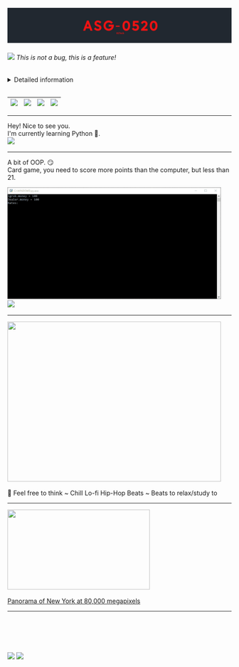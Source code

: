 <img src="https://github.com/ASG-0520/ASG-0520/blob/main/asg-00520.jpg"></br>

<h6><img src="https://slackmojis.com/emojis/8661-fast_meow_party/download" width="30"/> This is not a bug, this is a feature!</h6>

<details>
    <summary>Detailed information </summary>

        🏦City:       Saint-Petersburg
        🌎Languages:  English | Russian
        🍰Birthday:   20 may
        📞Telegramm:  @ASG_0520
        📬Email:      ASG-0520@pm.me

</details>

<br>

|![](https://widewp.ru/images/cities/457.jpg)|![](https://lira-servis.ru/upload/iblock/266/5d71127085600a11bd687494.jpg)|![](https://vsthemes.org/uploads/posts/2018-02/1582031325_saint-petersburg-s_vsthemes_ru-51.jpg)|![](https://vsthemes.org/uploads/posts/2018-02/1582031325_saint-petersburg-s_vsthemes_ru-48.jpg)|
|-|-|-|-|

---

Hey! Nice to see you. <br>
I'm currently learning Python 🐍. <br>
<img src="https://slackmojis.com/emojis/9845-meow_heart/download" width = 50>

<!-- New posts: -->

---

A bit of OOP. 😏<br>
Card game, you need to score more points than the computer, but less than 21.

<img src="https://github.com/ASG-0520/Black_Jack/blob/master/21.gif" width="480"></a><br>
<a href="https://github.com/ASG-0520/Black_Jack"><img src="https://img.shields.io/static/v1?label=repository&message=.py&color=blue"></a>

---

<a href="https://www.youtube.com/watch?v=jfKfPfyJRdk" target="_blank"><img src="http://img.youtube.com/vi/jfKfPfyJRdk/0.jpg" width="480" height="360" border="0" /></a>

:musical_note: Feel free to think ~ Chill Lo-fi Hip-Hop Beats ~ Beats to relax/study to

---

<a href="https://www.earthcam.net/projects/empirestatebuilding/gigapixelpanorama/2021/"><img src="https://wallbox.ru/resize/1920x1080/wallpapers/main2/201714/149176052858ea759061a2b2.23493601.jpg" width="320" height="180"></a>

[Panorama of New York at 80,000 megapixels](https://www.earthcam.net/projects/empirestatebuilding/gigapixelpanorama/2021/)

---

# <br>

![](https://komarev.com/ghpvc/?username=ASG-0520)  <a href="https://discord.gg/qxcXsNfNAb" target="_blank"><img src="https://img.shields.io/discord/159007470184955904?label=Discord&logo=Discord"></a>
 
